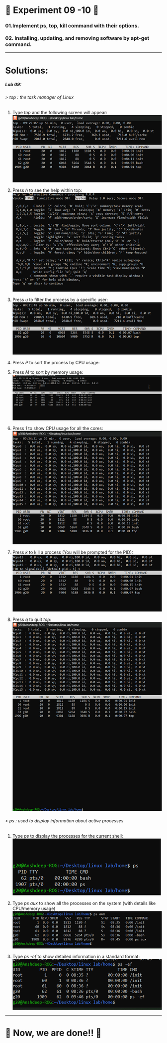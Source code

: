 <h1>
  🚀 Experiment 09 -10 🚀
</h1>

<h3>
  01.Implement ps, top, kill command with their options.<br><br>
02. Installing, updating, and removing software by apt-get  command.
</h3>

<hr>
<h1>
  Solutions: 
</h1>

<h5>
  Lab 09:
</h5>

<h6> > top : the task manager of Linux</h6>

01. Type <i>top</i> and the following screen will appear: ![Lab 09 Screenshot](images/Lab9,1.png)


02. Press <i>h</i> to see the help within top: ![Lab 09 Screenshot](images/Lab9,2.png)


03. Press  <i>u</i> to filter the process by a specific user: ![Lab 09 Screenshot](images/Lab9,3.png)

04. Press  <i>P</i> to sort the process by CPU usage:


05. Press  <i>M</i> to sort by memory usage: ![Lab 09 Screenshot](images/Lab9,5.png)


06. Press  <i>1</i> to show CPU usage for all the cores: ![Lab 09 Screenshot](images/Lab9,6.png)


07. Press  <i>k</i> to kill a process (You will be prompted for the PID):![Lab 09 Screenshot](images/Lab9,7.png)


08. Press  <i>q</i> to quit  <i>top</i>:   ![Lab 09 Screenshot](images/Lab9,8.png)



<h6> > ps : used to display information about active processes</h6>

01. Type  <i>ps </i> to display the processes for the current shell: ![Lab 09 Screenshot](images/Lab9,9.png)


02. Type  <i>ps aux</i> to show all the processes on the system (with details like CPU/memory usage)
![Lab 09 Screenshot](images/Lab9,10.png)

03. Type  <i>ps -ef</i> to show detailed information in a standard format: ![Lab 09 Screenshot](images/Lab9,11.png)



<hr>
<h1> 🚀 Now, we are done!!  🚀</h1>
